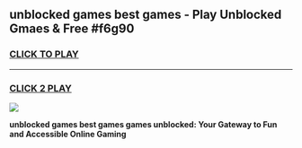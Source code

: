 
## unblocked games best games - Play Unblocked Gmaes & Free #f6g90
<h3>
<a href="https://news.freeplayer.one?title=unblocked_games_best_games&ref=24F">CLICK TO PLAY</a></h3>
<hr>

<h3>
<a href="https://news.freeplayer.one?title=unblocked_games_best_games&ref=24F">CLICK 2 PLAY</a>
  
</h3>

<a href="https://news.freeplayer.one?title=unblocked_games_best_games&ref=24F/"><img src="https://clearcache.store/games.png"></a>


**unblocked games best games games unblocked: Your Gateway to Fun and Accessible Online Gaming**
